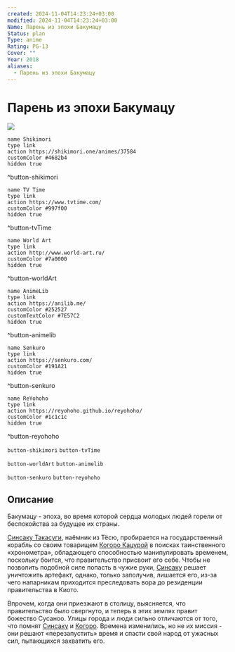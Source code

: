 ```yaml
---
created: 2024-11-04T14:23:24+03:00
modified: 2024-11-04T14:23:24+03:00
Name: Парень из эпохи Бакумацу
Status: plan
Type: anime
Rating: PG-13
Cover: ""
Year: 2018
aliases:
  - Парень из эпохи Бакумацу
---
```


# Парень из эпохи Бакумацу

![](https://nyaa.shikimori.one/uploads/poster/animes/37584/c11c9c7b0ceccc5160352b416215f1c7.jpeg)

```button
name Shikimori
type link
action https://shikimori.one/animes/37584
customColor #4682b4
hidden true
```
^button-shikimori

```button
name TV Time
type link
action https://www.tvtime.com/
customColor #997f00
hidden true
```
^button-tvTime

```button
name World Art
type link
action http://www.world-art.ru/
customColor #7a0000
hidden true
```
^button-worldArt

```button
name AnimeLib
type link
action https://anilib.me/
customColor #252527
customTextColor #7E57C2
hidden true
```
^button-animelib

```button
name Senkuro
type link
action https://senkuro.com/
customColor #191A21
hidden true
```
^button-senkuro

```button
name ReYohoho
type link
action https://reyohoho.github.io/reyohoho/
customColor #1c1c1c
hidden true
```
^button-reyohoho

`button-shikimori` `button-tvTime`

`button-worldArt` `button-animelib`

`button-senkuro` `button-reyohoho`

## Описание

Бакумацу - эпоха, во время которой сердца молодых людей горели от беспокойства за будущее их страны.

[Синсаку Такасуги](https://shikimori.one/characters/163604-shinsaku-takasugi), наёмник из Тёсю, пробирается на государственный корабль со своим товарищем [Когоро Кацурой](https://shikimori.one/characters/163611-kogorou-katsura) в поисках таинственного «хронометра», обладающего способностью манипулировать временем, поскольку боится, что правительство присвоит его себе. Чтобы не позволить подобной силе попасть в чужие руки, [Синсаку](https://shikimori.one/characters/163604-shinsaku-takasugi) решает уничтожить артефакт, однако, только заполучив, лишается его, из-за чего напарникам приходится преследовать вора до резиденции правительства в Киото.

Впрочем, когда они приезжают в столицу, выясняется, что правительство было свергнуто, и теперь в этих землях правит божество Сусаноо. Улицы города и люди сильно отличаются от того, что помнят [Синсаку](https://shikimori.one/characters/163604-shinsaku-takasugi) и [Когоро](https://shikimori.one/characters/163611-kogorou-katsura). Времена изменились, но не их миссия - они решают «перезапустить» время и спасти свой народ от ужасных сил, пытающихся захватить его.
